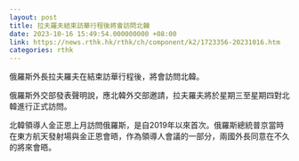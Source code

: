 ```yaml
---
layout: post
title: 拉夫羅夫結束訪華行程後將會訪問北韓
date: 2023-10-16 15:49:54.000000000 +08:00
link: https://news.rthk.hk/rthk/ch/component/k2/1723356-20231016.htm
categories: rthk
---
```


俄羅斯外長拉夫羅夫在結束訪華行程後，將會訪問北韓。

俄羅斯外交部發表聲明說，應北韓外交部邀請，拉夫羅夫將於星期三至星期四對北韓進行正式訪問。

北韓領導人金正恩上月訪問俄羅斯，是自2019年以來首次。俄羅斯總統普京當時在東方航天發射場與金正恩會晤，作為領導人會議的一部分，兩國外長同意在不久的將來會晤。

